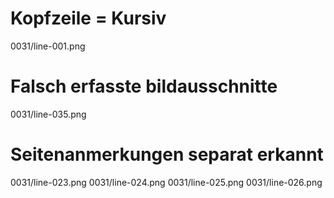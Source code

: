# Kopfzeile = Kursiv
0031/line-001.png
# Falsch erfasste bildausschnitte
0031/line-035.png
# Seitenanmerkungen separat erkannt
0031/line-023.png
0031/line-024.png
0031/line-025.png
0031/line-026.png
